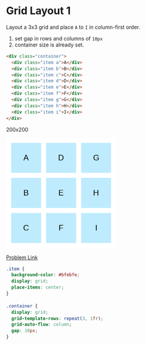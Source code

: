 # Grid Layout 1

Layout a 3x3 grid and place `A` to `I` in column-first order.

1. set gap in rows and columns of `10px`
2. container size is already set.

```html
<div class="container">
  <div class="item a">A</div>
  <div class="item b">B</div>
  <div class="item c">C</div>
  <div class="item d">D</div>
  <div class="item e">E</div>
  <div class="item f">F</div>
  <div class="item g">G</div>
  <div class="item h">H</div>
  <div class="item i">I</div>
</div>
```

200x200

<img src="./assets/022-1.png" width="300">

[Problem Link](https://bigfrontend.dev/css/grid-layout-1)

```css
.item {
  background-color: #bfebfe;
  display: grid;
  place-items: center;
}

.container {
  display: grid;
  grid-template-rows: repeat(3, 1fr);
  grid-auto-flow: column;
  gap: 10px;
}
```
